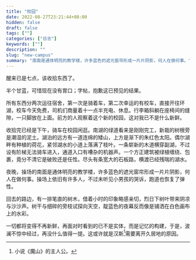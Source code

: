 ```yaml
---
title: "校园"
date: 2022-08-27T23:21:44+08:00
hidden: false
draft: false
tags: [""]
categories: ["日志"]
keywords: [""]
description: ""
slug: "new-campus"
summary: "南面是通体明亮的教学楼，许多蓝色的遮光窗帘形成一片片阴影，何人在做何事。"
---
```


醒来已是七点，该收拾东西了。

半个甘蓝，可惜现在没有胃口；字帖，抱歉这已预见的结果。

所有东西分两次运往宿舍，第一次是骑着车，第二次幸运的有校车，直接开往环湖，校车今天免费，司机们商量着十一点半充电、休息。行李箱斜躺在座椅间的缝隙，一只脚放在上面。前方的人观察着这个新的校园，这对我已不是什么新鲜。

收拾完已经是下午，骑车在校园闲逛。南湖的绿道看来是刚刚完工，新栽的树根旁是潮湿的泥土。湖泊的远方有一道连绵的矮山，上方是渐下的朱红色太阳。偶尔湖畔有种植的荷花，紧邻湖水的小道上落满了枝叶。一条崭新的木道横穿副湖，不过设有阶梯无法骑车进入，通道入口有嘈杂的机器声。一个方正建筑被绿植缠绕、包裹，竟分不清它是破败还是任性。尽头有条宽大的石板路，横渡已经残喘的湖水。

夜晚，操场的南面是通体明亮的教学楼，许多蓝色的遮光窗帘形成一片片阴影，何人在做何事。操场上依旧有许多人，不过未听见小男孩的哭诉，跑道也恢复了弹性。

回去的路边，有一排笔直的树木，借着小时的印象略感亲切，烈日下树叶带来阴凉与沙沙声。树干与细碎的旁枝试探向天空，靛蓝色的夜幕反而像是铺洒在白色画布上的水彩。

一切都将变得不再新鲜，再面对时看到的已不是实体，而是记忆的构建，于是，波澜不惊中经过，再没什么值得一提。这或许就是汉斯[^1]需要离开久居地的原因。


[^1]:小说《魔山》的主人公。
